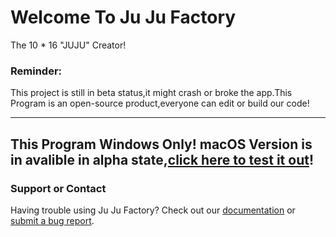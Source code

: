 # Welcome To Ju Ju Factory
The 10 * 16 "JUJU" Creator!

### Reminder:
This project is still in beta status,it might crash or broke the app.This Program is an open-source product,everyone can edit or build our code!

-----------------------------------------------------------
This Program Windows Only!
macOS Version is in avalible in alpha state,[click here to test it out](https://github.com/easylife-source/juju-factory-mac)!
-----------------------------------------------------------
### Support or Contact

Having trouble using Ju Ju Factory? Check out our [documentation](https://help.github.com/categories/github-pages-basics/) or [submit a bug report](https://forms.gle/MnkrQ9SoJvGCo4tJ6).

